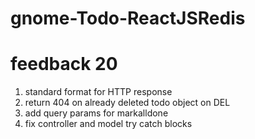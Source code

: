 # gnome-Todo-ReactJSRedis

# feedback 20

1. standard format for HTTP response
2. return 404 on already deleted todo object on DEL
3. add query params for markalldone
4. fix controller and model try catch blocks
